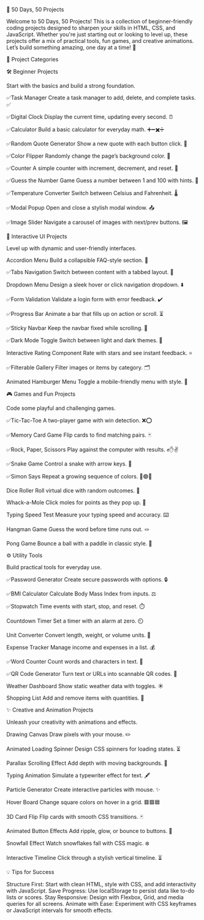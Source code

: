 🌟 50 Days, 50 Projects

Welcome to 50 Days, 50 Projects! This is a collection of beginner-friendly coding projects designed to sharpen your skills in HTML, CSS, and JavaScript. Whether you're just starting out or looking to level up, these projects offer a mix of practical tools, fun games, and creative animations. Let’s build something amazing, one day at a time! 🚀

🎯 Project Categories

🛠️ Beginner Projects

Start with the basics and build a strong foundation.

✅Task Manager
Create a task manager to add, delete, and complete tasks. ✅

✅Digital Clock 
Display the current time, updating every second. ⏰

✅Calculator
Build a basic calculator for everyday math. ➕➖✖️➗

✅Random Quote Generator
Show a new quote with each button click. 💬

✅Color Flipper
Randomly change the page’s background color. 🎨

✅Counter
A simple counter with increment, decrement, and reset. 🔢

✅Guess the Number Game
Guess a number between 1 and 100 with hints. 🎲

✅Temperature Converter
Switch between Celsius and Fahrenheit. 🌡️

✅Modal Popup
Open and close a stylish modal window. 📤

✅Image Slider
Navigate a carousel of images with next/prev buttons. 🖼️


🌈 Interactive UI Projects

Level up with dynamic and user-friendly interfaces.

Accordion Menu
Build a collapsible FAQ-style section. 📑

✅Tabs Navigation
Switch between content with a tabbed layout. 📖

Dropdown Menu
Design a sleek hover or click navigation dropdown. ⬇️

✅Form Validation
Validate a login form with error feedback. ✔️

✅Progress Bar
Animate a bar that fills up on action or scroll. ⏳

✅Sticky Navbar
Keep the navbar fixed while scrolling. 📌

✅Dark Mode Toggle
Switch between light and dark themes. 🌙

Interactive Rating Component
Rate with stars and see instant feedback. ⭐

✅Filterable Gallery
Filter images or items by category. 🗂️

Animated Hamburger Menu
Toggle a mobile-friendly menu with style. 🍔


🎮 Games and Fun Projects

Code some playful and challenging games.

✅Tic-Tac-Toe
A two-player game with win detection. ❌⭕

✅Memory Card Game
Flip cards to find matching pairs. 🃏

✅Rock, Paper, Scissors
Play against the computer with results. ✊✋✌️

✅Snake Game
Control a snake with arrow keys. 🐍

✅Simon Says
Repeat a growing sequence of colors. 🔴🟢🔵

Dice Roller
Roll virtual dice with random outcomes. 🎲

Whack-a-Mole
Click moles for points as they pop up. 🐹

Typing Speed Test
Measure your typing speed and accuracy. ⌨️

Hangman Game
Guess the word before time runs out. 🪢

Pong Game
Bounce a ball with a paddle in classic style. 🏓


⚙️ Utility Tools

Build practical tools for everyday use.

✅Password Generator
Create secure passwords with options. 🔒

✅BMI Calculator
Calculate Body Mass Index from inputs. ⚖️

✅Stopwatch
Time events with start, stop, and reset. ⏱️

Countdown Timer
Set a timer with an alarm at zero. ⏲️

Unit Converter
Convert length, weight, or volume units. 📏

Expense Tracker
Manage income and expenses in a list. 💰

✅Word Counter
Count words and characters in text. 📝

✅QR Code Generator
Turn text or URLs into scannable QR codes. 📲

Weather Dashboard
Show static weather data with toggles. ☀️

Shopping List
Add and remove items with quantities. 🛒


✨ Creative and Animation Projects

Unleash your creativity with animations and effects.

Drawing Canvas
Draw pixels with your mouse. ✏️

Animated Loading Spinner
Design CSS spinners for loading states. ⏳

Parallax Scrolling Effect
Add depth with moving backgrounds. 🌌

Typing Animation
Simulate a typewriter effect for text. 🖋️

Particle Generator
Create interactive particles with mouse. ✨

Hover Board
Change square colors on hover in a grid. 🟥🟩🟦

3D Card Flip
Flip cards with smooth CSS transitions. 🃏

Animated Button Effects
Add ripple, glow, or bounce to buttons. 🔘

Snowfall Effect
Watch snowflakes fall with CSS magic. ❄️

Interactive Timeline
Click through a stylish vertical timeline. ⏳

💡 Tips for Success

Structure First: Start with clean HTML, style with CSS, and add interactivity with JavaScript.
Save Progress: Use localStorage to persist data like to-do lists or scores.
Stay Responsive: Design with Flexbox, Grid, and media queries for all screens.
Animate with Ease: Experiment with CSS keyframes or JavaScript intervals for smooth effects.
